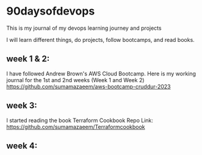 # 90daysofdevops
This is my journal of my devops learning journey and projects

I will learn different things, do projects, follow bootcamps, and read books.

## week 1 & 2:
I have followed Andrew Brown's AWS Cloud Bootcamp. Here is my working journal for the 1st and 2nd weeks (Week 1 and Week 2)
https://github.com/sumamazaeem/aws-bootcamp-cruddur-2023

## week 3:
I started reading the book Terraform Cookbook
Repo Link: https://github.com/sumamazaeem/Terraformcookbook

## week 4:

